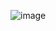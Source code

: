 ![image](https://github.com/semihdursungul/cpp_source_codes/assets/114025283/8aed4a5b-a938-41a2-98ce-942838484f48)
